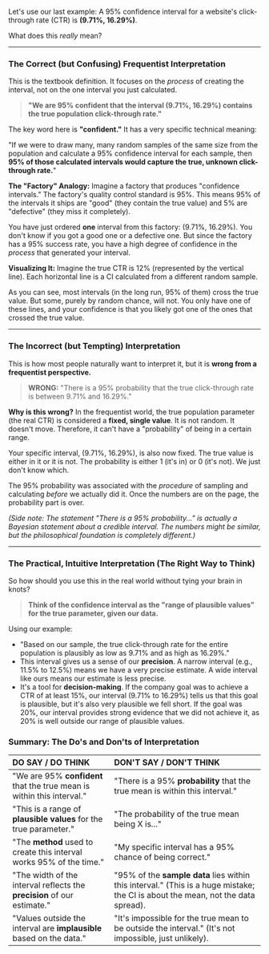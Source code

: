 Let's use our last example: A 95% confidence interval for a website's click-through rate (CTR) is **(9.71%, 16.29%)**.

What does this *really* mean?

---

### The Correct (but Confusing) Frequentist Interpretation

This is the textbook definition. It focuses on the *process* of creating the interval, not on the one interval you just calculated.

> **"We are 95% confident that the interval (9.71%, 16.29%) contains the true population click-through rate."**

The key word here is **"confident."** It has a very specific technical meaning:

"If we were to draw many, many random samples of the same size from the population and calculate a 95% confidence interval for each sample, then **95% of those calculated intervals would capture the true, unknown click-through rate.**"

**The "Factory" Analogy:**
Imagine a factory that produces "confidence intervals." The factory's quality control standard is 95%. This means 95% of the intervals it ships are "good" (they contain the true value) and 5% are "defective" (they miss it completely).

You have just ordered **one** interval from this factory: (9.71%, 16.29%). You don't know if you got a good one or a defective one. But since the factory has a 95% success rate, you have a high degree of confidence in the *process* that generated your interval.

**Visualizing It:**
Imagine the true CTR is 12% (represented by the vertical line). Each horizontal line is a CI calculated from a different random sample.



As you can see, most intervals (in the long run, 95% of them) cross the true value. But some, purely by random chance, will not. You only have one of these lines, and your confidence is that you likely got one of the ones that crossed the true value.

---

### The Incorrect (but Tempting) Interpretation

This is how most people naturally want to interpret it, but it is **wrong from a frequentist perspective.**

> **WRONG:** "There is a 95% probability that the true click-through rate is between 9.71% and 16.29%."

**Why is this wrong?**
In the frequentist world, the true population parameter (the real CTR) is considered a **fixed, single value**. It is not random. It doesn't move. Therefore, it can't have a "probability" of being in a certain range.

Your specific interval, (9.71%, 16.29%), is also now fixed. The true value is either in it or it is not. The probability is either 1 (it's in) or 0 (it's not). We just don't know which.

The 95% probability was associated with the *procedure* of sampling and calculating *before* we actually did it. Once the numbers are on the page, the probability part is over.

*(Side note: The statement "There is a 95% probability..." is actually a Bayesian statement about a credible interval. The numbers might be similar, but the philosophical foundation is completely different.)*

---

### The Practical, Intuitive Interpretation (The Right Way to Think)

So how should you use this in the real world without tying your brain in knots?

> **Think of the confidence interval as the "range of plausible values" for the true parameter, given our data.**

Using our example:
*   "Based on our sample, the true click-through rate for the entire population is plausibly as low as 9.71% and as high as 16.29%."
*   This interval gives us a sense of our **precision**. A narrow interval (e.g., 11.5% to 12.5%) means we have a very precise estimate. A wide interval like ours means our estimate is less precise.
*   It's a tool for **decision-making**. If the company goal was to achieve a CTR of at least 15%, our interval (9.71% to 16.29%) tells us that this goal is plausible, but it's also very plausible we fell short. If the goal was 20%, our interval provides strong evidence that we did not achieve it, as 20% is well outside our range of plausible values.

### Summary: The Do's and Don'ts of Interpretation

| DO SAY / DO THINK | DON'T SAY / DON'T THINK |
| :--- | :--- |
| "We are 95% **confident** that the true mean is within this interval." | "There is a 95% **probability** that the true mean is within this interval." |
| "This is a range of **plausible values** for the true parameter." | "The probability of the true mean being X is..." |
| "The **method** used to create this interval works 95% of the time." | "My specific interval has a 95% chance of being correct." |
| "The width of the interval reflects the **precision** of our estimate." | "95% of the **sample data** lies within this interval." (This is a huge mistake; the CI is about the mean, not the data spread). |
| "Values outside the interval are **implausible** based on the data." | "It's impossible for the true mean to be outside the interval." (It's not impossible, just unlikely). |